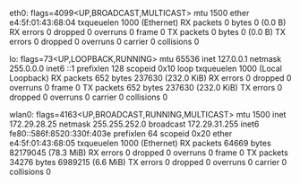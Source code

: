 eth0: flags=4099<UP,BROADCAST,MULTICAST>  mtu 1500
        ether e4:5f:01:43:68:04  txqueuelen 1000  (Ethernet)
        RX packets 0  bytes 0 (0.0 B)
        RX errors 0  dropped 0  overruns 0  frame 0
        TX packets 0  bytes 0 (0.0 B)
        TX errors 0  dropped 0 overruns 0  carrier 0  collisions 0

lo: flags=73<UP,LOOPBACK,RUNNING>  mtu 65536
        inet 127.0.0.1  netmask 255.0.0.0
        inet6 ::1  prefixlen 128  scopeid 0x10<host>
        loop  txqueuelen 1000  (Local Loopback)
        RX packets 652  bytes 237630 (232.0 KiB)
        RX errors 0  dropped 0  overruns 0  frame 0
        TX packets 652  bytes 237630 (232.0 KiB)
        TX errors 0  dropped 0 overruns 0  carrier 0  collisions 0

wlan0: flags=4163<UP,BROADCAST,RUNNING,MULTICAST>  mtu 1500
        inet 172.29.28.25  netmask 255.255.252.0  broadcast 172.29.31.255
        inet6 fe80::586f:8520:330f:403e  prefixlen 64  scopeid 0x20<link>
        ether e4:5f:01:43:68:05  txqueuelen 1000  (Ethernet)
        RX packets 64669  bytes 82179045 (78.3 MiB)
        RX errors 0  dropped 0  overruns 0  frame 0
        TX packets 34276  bytes 6989215 (6.6 MiB)
        TX errors 0  dropped 0 overruns 0  carrier 0  collisions 0

